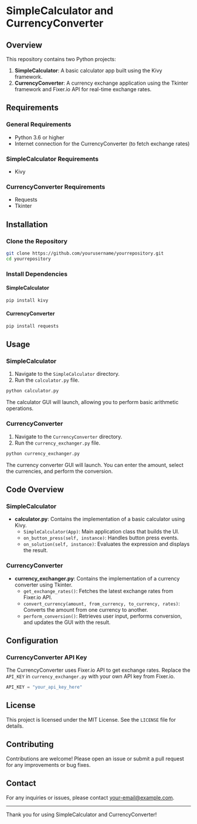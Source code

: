 # SimpleCalculator and CurrencyConverter

## Overview

This repository contains two Python projects:

1. **SimpleCalculator**: A basic calculator app built using the Kivy framework.
2. **CurrencyConverter**: A currency exchange application using the Tkinter framework and Fixer.io API for real-time exchange rates.

## Requirements

### General Requirements

- Python 3.6 or higher
- Internet connection for the CurrencyConverter (to fetch exchange rates)

### SimpleCalculator Requirements

- Kivy

### CurrencyConverter Requirements

- Requests
- Tkinter

## Installation

### Clone the Repository

```sh
git clone https://github.com/yourusername/yourrepository.git
cd yourrepository
```

### Install Dependencies

#### SimpleCalculator

```sh
pip install kivy
```

#### CurrencyConverter

```sh
pip install requests
```

## Usage

### SimpleCalculator

1. Navigate to the `SimpleCalculator` directory.
2. Run the `calculator.py` file.

```sh
python calculator.py
```

The calculator GUI will launch, allowing you to perform basic arithmetic operations.

### CurrencyConverter

1. Navigate to the `CurrencyConverter` directory.
2. Run the `currency_exchanger.py` file.

```sh
python currency_exchanger.py
```

The currency converter GUI will launch. You can enter the amount, select the currencies, and perform the conversion.

## Code Overview

### SimpleCalculator

- **calculator.py**: Contains the implementation of a basic calculator using Kivy.
  - `SimpleCalculator(App)`: Main application class that builds the UI.
  - `on_button_press(self, instance)`: Handles button press events.
  - `on_solution(self, instance)`: Evaluates the expression and displays the result.

### CurrencyConverter

- **currency_exchanger.py**: Contains the implementation of a currency converter using Tkinter.
  - `get_exchange_rates()`: Fetches the latest exchange rates from Fixer.io API.
  - `convert_currency(amount, from_currency, to_currency, rates)`: Converts the amount from one currency to another.
  - `perform_conversion()`: Retrieves user input, performs conversion, and updates the GUI with the result.

## Configuration

### CurrencyConverter API Key

The CurrencyConverter uses Fixer.io API to get exchange rates. Replace the `API_KEY` in `currency_exchanger.py` with your own API key from Fixer.io.

```python
API_KEY = "your_api_key_here"
```

## License

This project is licensed under the MIT License. See the `LICENSE` file for details.

## Contributing

Contributions are welcome! Please open an issue or submit a pull request for any improvements or bug fixes.

## Contact

For any inquiries or issues, please contact [your-email@example.com](mailto:your-email@example.com).

---

Thank you for using SimpleCalculator and CurrencyConverter!
